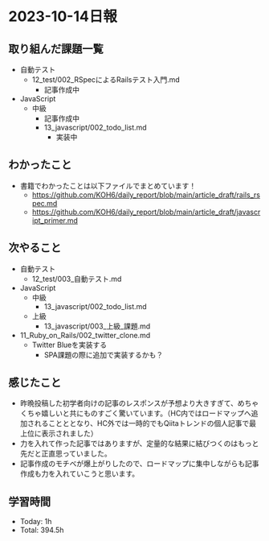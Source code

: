 
# 2023-10-14日報

## 取り組んだ課題一覧
* 自動テスト
  * 12_test/002_RSpecによるRailsテスト入門.md
    * 記事作成中
* JavaScript
  * 中級
    * 記事作成中
    * 13_javascript/002_todo_list.md
      * 実装中

## わかったこと
* 書籍でわかったことは以下ファイルでまとめています！
  * https://github.com/KOH6/daily_report/blob/main/article_draft/rails_rspec.md
  * https://github.com/KOH6/daily_report/blob/main/article_draft/javascript_primer.md

## 次やること
* 自動テスト
  * 12_test/003_自動テスト.md
* JavaScript
  * 中級
    * 13_javascript/002_todo_list.md
  * 上級
    * 13_javascript/003_上級_課題.md
* 11_Ruby_on_Rails/002_twitter_clone.md
  * Twitter Blueを実装する
    * SPA課題の際に追加で実装するかも？

## 感じたこと
* 昨晩投稿した初学者向けの記事のレスポンスが予想より大きすぎて、めちゃくちゃ嬉しいと共にものすごく驚いています。（HC内ではロードマップへ追加されることととなり、HC外では一時的でもQiitaトレンドの個人記事で最上位に表示されました）
* 力を入れて作った記事ではありますが、定量的な結果に結びつくのはもっと先だと正直思っていました。
* 記事作成のモチベが爆上がりしたので、ロードマップに集中しながらも記事作成も力を入れていこうと思います。

## 学習時間
* Today: 1h
* Total: 394.5h